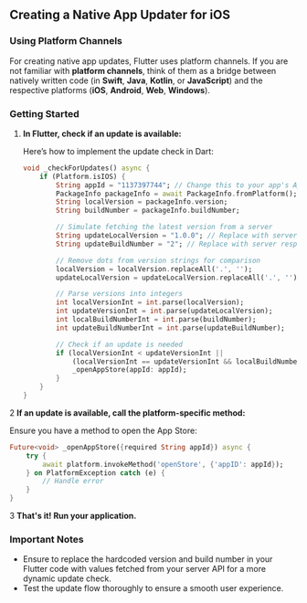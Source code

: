 ## Creating a Native App Updater for iOS

### Using Platform Channels

For creating native app updates, Flutter uses platform channels. If you are not familiar with **platform channels**, think of them as a bridge between natively written code (in **Swift**, **Java**, **Kotlin**, or **JavaScript**) and the respective platforms (**iOS**, **Android**, **Web**, **Windows**).

### Getting Started


1. **In Flutter, check if an update is available:**

   Here’s how to implement the update check in Dart:

   ```dart
   void _checkForUpdates() async {
       if (Platform.isIOS) {
           String appId = "1137397744"; // Change this to your app's App Store ID
           PackageInfo packageInfo = await PackageInfo.fromPlatform();
           String localVersion = packageInfo.version;
           String buildNumber = packageInfo.buildNumber;

           // Simulate fetching the latest version from a server
           String updateLocalVersion = "1.0.0"; // Replace with server response
           String updateBuildNumber = "2"; // Replace with server response

           // Remove dots from version strings for comparison
           localVersion = localVersion.replaceAll('.', '');
           updateLocalVersion = updateLocalVersion.replaceAll('.', '');

           // Parse versions into integers
           int localVersionInt = int.parse(localVersion);
           int updateVersionInt = int.parse(updateLocalVersion);
           int localBuildNumberInt = int.parse(buildNumber);
           int updateBuildNumberInt = int.parse(updateBuildNumber);

           // Check if an update is needed
           if (localVersionInt < updateVersionInt || 
               (localVersionInt == updateVersionInt && localBuildNumberInt < updateBuildNumberInt)) {
               _openAppStore(appId: appId);
           }
       }
   }
   ```

2 **If an update is available, call the platform-specific method:**

   Ensure you have a method to open the App Store:

   ```dart
   Future<void> _openAppStore({required String appId}) async {
       try {
           await platform.invokeMethod('openStore', {'appID': appId});
       } on PlatformException catch (e) {
           // Handle error
       }
   }
   ```

3 **That's it! Run your application.**

### Important Notes

- Ensure to replace the hardcoded version and build number in your Flutter code with values fetched from your server API for a more dynamic update check.
- Test the update flow thoroughly to ensure a smooth user experience.

